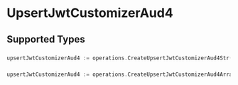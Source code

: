 # UpsertJwtCustomizerAud4


## Supported Types

### 

```go
upsertJwtCustomizerAud4 := operations.CreateUpsertJwtCustomizerAud4Str(string{/* values here */})
```

### 

```go
upsertJwtCustomizerAud4 := operations.CreateUpsertJwtCustomizerAud4ArrayOfStr([]string{/* values here */})
```

